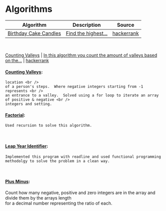 <!-- #### [Apples & Oranges](#): -->                                                            
# Algorithms
Algorithm | Description | Source
--- | --- | ---
[Birthday Cake Candles](https://github.com/DariusRain/algorithm-practice/blob/master/birthday-cake-candles.js) | [Find the highest...](https://github.com/DariusRain/algorithm-practice/pull/14) |[hackerrank](https://www.hackerrank.com/challenges/birthday-cake-candles/problem)

&nbsp;


<!-- #### [Compare Triplets](#): -->


[Counting Valleys](https://github.com/DariusRain/algorithm-practice/blob/master/counting-valleys.js) | [In this algorithm you count the amount  of valleys based on the...](https://github.com/DariusRain/algorithm-practice/pull/4#issuecomment-653253421) | [hackerrank](https://www.hackerrank.com/challenges/counting-valleys/problem)
#### [Counting Valleys](#):

    location <br />
    of a person's steps.  Where negative integers starting from -1 represents <br />
    an entrance to a valley.  Solved using a for loop to iterate an array of positive & negative <br />
    integers and setting.

<!-- #### [Diagonal Difference](#): -->

#### [Factorial](#):

    Used recursion to solve this algorithm.

&nbsp;

#### [Leap Year Identifier](#):
    Implemented this program with readline and used functional programming methodolgy to solve the problem in a clean way.

<!-- #### [Merge Sort](#): -->

&nbsp;

#### [Plus Minus](https://github.com/DariusRain/algorithm-practice/blob/master/plus-minus.js):
Count how many negative, positive and zero integers are in the array and divide them by the arrays length <br/> for a decimal number representing the ratio of each. 


<!-- #### [Simple Array Sum](#): -->



<!-- #### [Very Big Sum](#): -->

